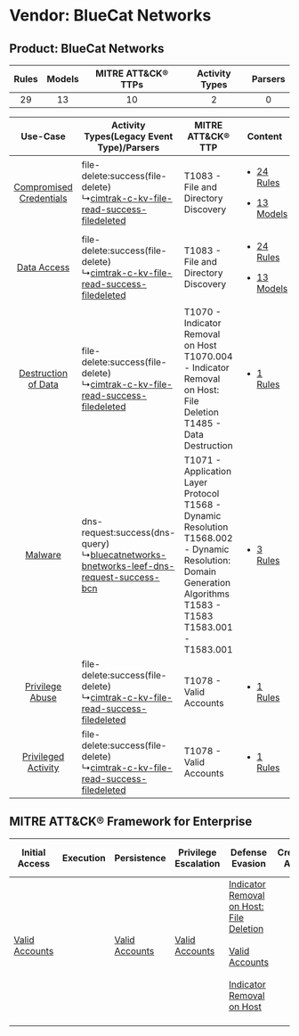 Vendor: BlueCat Networks
========================
Product: BlueCat Networks
-------------------------
| Rules | Models | MITRE ATT&CK® TTPs | Activity Types | Parsers |
|:-----:|:------:|:------------------:|:--------------:|:-------:|
|  29   |   13   |         10         |       2        |    0    |

|    Use-Case    | Activity Types(Legacy Event Type)/Parsers    | MITRE ATT&CK® TTP    | Content    |
|:----:| ---- | ---- | ---- |
| [Compromised Credentials](../../../UseCases/uc_compromised_credentials.md) |  file-delete:success(file-delete)<br> ↳[cimtrak-c-kv-file-read-success-filedeleted](Ps/pC_cimtrakckvfilereadsuccessfiledeleted.md)<br>    | T1083 - File and Directory Discovery<br>    | [<ul><li>24 Rules</li></ul><ul><li>13 Models</li></ul>](RM/r_m_bluecat_networks_bluecat_networks_Compromised_Credentials.md) |
|    [Data Access](../../../UseCases/uc_data_access.md)    |  file-delete:success(file-delete)<br> ↳[cimtrak-c-kv-file-read-success-filedeleted](Ps/pC_cimtrakckvfilereadsuccessfiledeleted.md)<br>    | T1083 - File and Directory Discovery<br>    | [<ul><li>24 Rules</li></ul><ul><li>13 Models</li></ul>](RM/r_m_bluecat_networks_bluecat_networks_Data_Access.md)    |
|     [Destruction of Data](../../../UseCases/uc_destruction_of_data.md)     |  file-delete:success(file-delete)<br> ↳[cimtrak-c-kv-file-read-success-filedeleted](Ps/pC_cimtrakckvfilereadsuccessfiledeleted.md)<br>    | T1070 - Indicator Removal on Host<br>T1070.004 - Indicator Removal on Host: File Deletion<br>T1485 - Data Destruction<br>    | [<ul><li>1 Rules</li></ul>](RM/r_m_bluecat_networks_bluecat_networks_Destruction_of_Data.md)    |
|    [Malware](../../../UseCases/uc_malware.md)    |  dns-request:success(dns-query)<br> ↳[bluecatnetworks-bnetworks-leef-dns-request-success-bcn](Ps/pC_bluecatnetworksbnetworksleefdnsrequestsuccessbcn.md)<br> | T1071 - Application Layer Protocol<br>T1568 - Dynamic Resolution<br>T1568.002 - Dynamic Resolution: Domain Generation Algorithms<br>T1583 - T1583<br>T1583.001 - T1583.001<br> | [<ul><li>3 Rules</li></ul>](RM/r_m_bluecat_networks_bluecat_networks_Malware.md)    |
|         [Privilege Abuse](../../../UseCases/uc_privilege_abuse.md)         |  file-delete:success(file-delete)<br> ↳[cimtrak-c-kv-file-read-success-filedeleted](Ps/pC_cimtrakckvfilereadsuccessfiledeleted.md)<br>    | T1078 - Valid Accounts<br>    | [<ul><li>1 Rules</li></ul>](RM/r_m_bluecat_networks_bluecat_networks_Privilege_Abuse.md)    |
|     [Privileged Activity](../../../UseCases/uc_privileged_activity.md)     |  file-delete:success(file-delete)<br> ↳[cimtrak-c-kv-file-read-success-filedeleted](Ps/pC_cimtrakckvfilereadsuccessfiledeleted.md)<br>    | T1078 - Valid Accounts<br>    | [<ul><li>1 Rules</li></ul>](RM/r_m_bluecat_networks_bluecat_networks_Privileged_Activity.md)    |

MITRE ATT&CK® Framework for Enterprise
--------------------------------------
| Initial Access                                                      | Execution | Persistence                                                         | Privilege Escalation                                                | Defense Evasion                                                                                                                                                                                                                                    | Credential Access | Discovery                                                                         | Lateral Movement | Collection | Command and Control                                                                                                                                                                                                                                             | Exfiltration | Impact                                                                |
| ------------------------------------------------------------------- | --------- | ------------------------------------------------------------------- | ------------------------------------------------------------------- | -------------------------------------------------------------------------------------------------------------------------------------------------------------------------------------------------------------------------------------------------- | ----------------- | --------------------------------------------------------------------------------- | ---------------- | ---------- | --------------------------------------------------------------------------------------------------------------------------------------------------------------------------------------------------------------------------------------------------------------- | ------------ | --------------------------------------------------------------------- |
| [Valid Accounts](https://attack.mitre.org/techniques/T1078)<br><br> |           | [Valid Accounts](https://attack.mitre.org/techniques/T1078)<br><br> | [Valid Accounts](https://attack.mitre.org/techniques/T1078)<br><br> | [Indicator Removal on Host: File Deletion](https://attack.mitre.org/techniques/T1070/004)<br><br>[Valid Accounts](https://attack.mitre.org/techniques/T1078)<br><br>[Indicator Removal on Host](https://attack.mitre.org/techniques/T1070)<br><br> |                   | [File and Directory Discovery](https://attack.mitre.org/techniques/T1083)<br><br> |                  |            | [Dynamic Resolution](https://attack.mitre.org/techniques/T1568)<br><br>[Dynamic Resolution: Domain Generation Algorithms](https://attack.mitre.org/techniques/T1568/002)<br><br>[Application Layer Protocol](https://attack.mitre.org/techniques/T1071)<br><br> |              | [Data Destruction](https://attack.mitre.org/techniques/T1485)<br><br> |